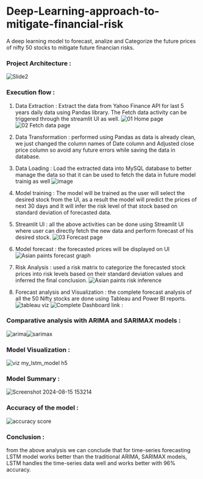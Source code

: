 # Deep-Learning-approach-to-mitigate-financial-risk

A deep learning model to forecast, analize and Categorize the future prices of nifty 50 stocks to mitigate future financian risks.


### Project Architecture : 
![Slide2](https://github.com/user-attachments/assets/0471166e-afec-4682-852b-a57d8824d350)

### Execution flow : 
1. Data Extraction : Extract the data from Yahoo Finance API for last 5 years daily data using Pandas library. The Fetch data activity can be triggered through the streamlit UI as well.
  ![01 Home page](https://github.com/user-attachments/assets/b72774df-aa17-4068-a11c-4c5f5a1b2b67)  ![02 Fetch data page](https://github.com/user-attachments/assets/940f3260-49d5-423b-be90-512b5e8c569e)


2. Data Transformation : performed using Pandas as data is already clean, we just changed the column names of Date column and Adjusted close price column so avoid any future errors while saving the data in database.
3. Data Loading : Load the extracted data into MySQL database to better manage the data so that it can be used to fetch the data in future model trainig as well
   ![image](https://github.com/user-attachments/assets/2f9a1f9b-0621-4d05-b0a6-f30c2de84d2d)

4. Model training : The model will be trained as the user will select the desired stock from the UI, as a result the model will predict the prices of next 30 days and It will infer the risk level of that stock based on standard deviation of forecasted data.
5. Streamlit UI : all the above activities can be done using Streamlit UI where user can directly fetch the new data and perform forecast of his desired stock.
 ![03 Forecast page](https://github.com/user-attachments/assets/13ca9c6c-4dd5-413f-b769-05bb8d93fc85)

6. Model forecast : the forecasted prices will be displayed on UI
 ![Asian paints forecast graph](https://github.com/user-attachments/assets/1b5be1b3-4579-4b98-bf86-c2e620314845)
7. Risk Analysis : used a risk matrix to categorize the forecasted stock prices into risk levels based on their standard deviation values and inferred the final conclusion.
  ![Asian paints risk inference](https://github.com/user-attachments/assets/e1a82cfa-3c9a-40a1-8d82-64ce1b785911)


8. Forecast analysis and Visualization : the complete forecast analysis of all the 50 Nifty stocks are done using Tableau and Power BI reports.
![tableau viz](https://github.com/user-attachments/assets/b22d1a43-7bd4-4a28-a417-be3a0440f7bd)
![Complete Dashboard link : ](https://public.tableau.com/views/LSTMForecastAnalysisdashboard_17243499475980/ForecastAnalysisdashboard?:language=en-US&publish=yes&:sid=&:redirect=auth&:display_count=n&:origin=viz_share_link)


### Comparative analysis with ARIMA and SARIMAX models : 
![arima](https://github.com/user-attachments/assets/f0c4962f-6287-47dd-94b0-76d4f5319163)![sarimax](https://github.com/user-attachments/assets/82c78b80-624a-402a-994d-ac610418c23b)

### Model Visualization : 
![viz my_lstm_model h5](https://github.com/user-attachments/assets/2db8af45-e3f5-493e-add3-f42c184689fe)

### Model Summary : 
![Screenshot 2024-08-15 153214](https://github.com/user-attachments/assets/56a39415-afa3-4e4f-8ae9-c37c52ced7fc)

### Accuracy of the model : 
![accuracy score](https://github.com/user-attachments/assets/8c94c261-9bc7-43b3-85b7-5e45286276df)

### Conclusion :
from the above analysis we can conclude that for time-series forecasting LSTM model works better than the traditional ARIMA, SARIMAX models, LSTM handles the time-series data well and works better with 96% accuracy.
